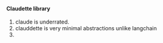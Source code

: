 
#### Claudette library

1. claude is underrated.
2. clauddette is very minimal abstractions unlike langchain
3. 